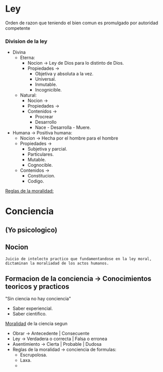 # Ley
Orden de razon que teniendo el bien comun es promulgado por autoridad competente

### Division de la ley
- Divina
	- Eterna: 
		- Nocion -> Ley de Dios para lo distinto de Dios.
		- Propiedades -> 
			- Objetiva y absoluta a la vez.
			- Universal. 
			- Inmutable. 
			- Incognicible.
	- Natural:
		- Nocion -> 
		- Propiedades ->
		- Contenidos -> 
			- Procrear
			- Desarrollo
			- Nace - Desarrolla - Muere.
- Humana -> Positiva humana: 
	- Nocion -> Hecha por el hombre para el hombre
	- Propiedades ->
		- Subjetiva y parcial.
		- Particulares.
		- Mutable.
		- Cognocible.
	- Contenidos -> 
		- Constitucion.
		- Codigo.
		
<u>Reglas de la moralidad:</u>

# Conciencia
## (Yo psicologico)

## Nocion
	Juicio de intelecto practico que fundamentandose en la ley moral, dictaminan la moraliadad de los actos humanos.
## Formacion de la conciencia -> Conocimientos teoricos y practicos
"Sin ciencia no hay conciencia"
- Saber experiencial.
- Saber cientifico.

<u>Moralidad</u> de la ciencia segun
- Obrar -> Antecedente | Consecuente
- Ley -> Verdadera o correcta | Falsa o erronea 
- Asentimiento -> Cierta | Probable | Dudosa
- Reglas de la moralidad -> conciencia de formulas:
	- Escrupolosa.
	- Laxa.
	- 
